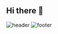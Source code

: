 ## Hi there 👋

![header](https://capsule-render.vercel.app/api?type=transparent&color=auto&height=300&section=header&text=wook's%20&fontSize=90)
![footer](https://capsule-render.vercel.app/api?section=footer&text=Profile)

<!--
**sys-Normal/sys-Normal** is a ✨ _special_ ✨ repository because its `README.md` (this file) appears on your GitHub profile.

Here are some ideas to get you started:

- 🔭 I’m currently working on ...
- 🌱 I’m currently learning ...
- 👯 I’m looking to collaborate on ...
- 🤔 I’m looking for help with ...
- 💬 Ask me about ...
- 📫 How to reach me: ...
- 😄 Pronouns: ...
- ⚡ Fun fact: ...
-->
